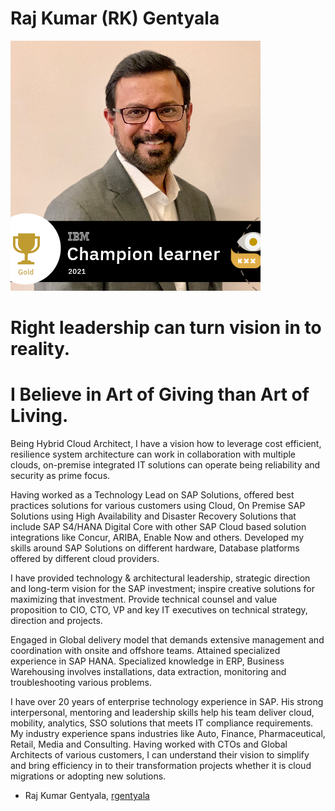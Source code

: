# Raj Kumar (RK) Gentyala 
![](https://github.com/rgentyala/rgentyala/blob/images/frameIt-3.png)


# Right leadership can turn vision in to reality. 
# I Believe in Art of Giving than Art of Living.

Being Hybrid Cloud Architect, I have a vision how to leverage cost efficient, resilience system architecture can work in collaboration with multiple clouds, on-premise integrated IT solutions can operate being reliability and security as prime focus.

Having worked as a Technology Lead on SAP Solutions, offered best practices solutions for various customers using Cloud, On Premise SAP Solutions using High Availability and Disaster Recovery Solutions that include SAP S4/HANA Digital Core with other SAP Cloud based solution integrations like Concur, ARIBA, Enable Now and others. Developed my skills around SAP Solutions on different hardware, Database platforms offered by different cloud providers.

I have provided technology & architectural leadership, strategic direction and long-term vision for the SAP investment; inspire creative solutions for maximizing that investment. Provide technical counsel and value proposition to CIO, CTO, VP and key IT executives on technical strategy, direction and projects.

Engaged in Global delivery model that demands extensive management and coordination with onsite and offshore teams. Attained specialized experience in SAP HANA. Specialized knowledge in ERP, Business Warehousing involves installations, data extraction, monitoring and troubleshooting various problems.

I have over 20 years of enterprise technology experience in SAP. His strong interpersonal, mentoring and leadership skills help his team deliver cloud, mobility, analytics, SSO solutions that meets IT compliance requirements. My industry experience spans industries like Auto, Finance, Pharmaceutical, Retail, Media and Consulting. Having worked with CTOs and Global Architects of various customers, I can understand their vision to simplify and bring efficiency in to their transformation projects whether it is cloud migrations or adopting new solutions.



* Raj Kumar Gentyala, [rgentyala](https://rgentyala.github.io/rgentyala/)

